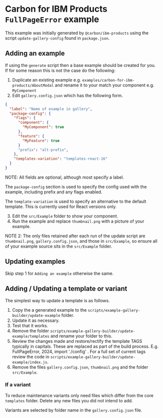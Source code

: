# Carbon for IBM Products `FullPageError` example

This example was initially generated by `@carbon/ibm-products` using the script
`update-gallery-config` found in `package.json`.

## Adding an example

If using the `generate` script then a base example should be created for you. If
for some reason this is not the case do the following:

1. Duplicate an existing example e.g.
   `examples/carbon-for-ibm-products/AboutModal` and rename it to your match
   your component e.g. `MyComponent`
2. Edit `gallery.config.json` which has the following form.

```json
{
  "label": "Name of example in gallery",
  "package-config": {
    "flags": {
      "component": {
        "MyComponent": true
      },
      "feature": {
        "MyFeature": true
      }
      "prefix": "alt-prefix",
    },
    "templates-variation": "templates-react-16"
  }
}
```

NOTE: All fields are optional, although most specify a label.

The `package-config` section is used to specify the config used with the
example, including prefix and any flags enabled.

The `template-variation` is used to specify an alternative to the default
template. This is currently used for React versions only.

3. Edit the `src/Example` folder to show your component.
4. Run the example and replace `thumbnail.png` with a picture of your example.

NOTE 2: The only files retained after each run of the update script are
`thumbnail.png`, `gallery.config.json`, and those in `src/Example`, so ensure
all of your example source sits in the `src/Example` folder.

## Updating examples

Skip step 1 for `Adding an example` otherwise the same.

## Adding / Updating a template or variant

The simplest way to update a template is as follows.

1. Copy the a generated example to the
   `scripts/example-gallery-builder/update-example` folder.
2. Update it as necessary.
3. Test that it works.
4. Remove the folder `scripts/example-gallery-builder/update-example/templates`
   and rename your folder to this.
5. Review the changes made and restore/rectify the template TAGS typically in
   capitals. These are replaced as part of the build process. E.g.
   FullPageError, 2024, import './config' . For a full set of current tags
   review the code in `scripts/example-gallery-builder/update-example/index.js`.
6. Remove the files `gallery.config.json`, `thumbnail.png` and the folder
   `src/Example`.

### If a variant

To reduce maintenance variants only need files which differ from the core
`templates` folder. Delete any new files you did not intend to add.

Variants are selected by folder name in the `gallery.config.json` file.
